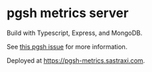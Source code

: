 # pgsh metrics server

Build with Typescript, Express, and MongoDB.

See [this pgsh issue](https://github.com/sastraxi/pgsh/issues/71) for more information.

Deployed at https://pgsh-metrics.sastraxi.com.

